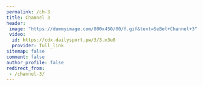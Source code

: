 ```yaml
---
permalink: /ch-3
title: Channel 3
header:
 image: "https://dummyimage.com/800x450/00/f.gif&text=SeBel+Channel+3"
 video:
  id: https://cdx.dailysport.pw/3/3.m3u8
  provider: full_link
sitemap: false
comment: false
author_profile: false
redirect_from:
 - /channel-3/
---
```

<style>h1#page-title{display:none;height:0;visibility:hidden;!important</style>

